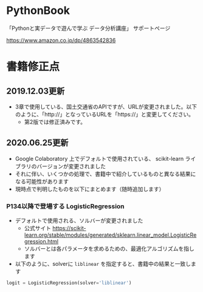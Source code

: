 # PythonBook
「Pythonと実データで遊んで学ぶ データ分析講座」 サポートページ

https://www.amazon.co.jp/dp/4863542836


# 書籍修正点
## 2019.12.03更新
* 3章で使用している、国土交通省のAPIですが、URLが変更されました。以下のように、「http://」となっているURLを「https://」と変更してください。
  * 第2版では修正済みです。

## 2020.06.25更新
* Google Colaboratory 上でデフォルトで使用されている、 scikit-learn ライブラリのバージョンが変更されました
* それに伴い、いくつかの処理で、書籍中で紹介しているものと異なる結果になる可能性があります
* 現時点で判明したものを以下にまとめます（随時追加します）

### P134以降で登場する LogisticRegression
* デフォルトで使用される、ソルバーが変更されました
  * 公式サイト https://scikit-learn.org/stable/modules/generated/sklearn.linear_model.LogisticRegression.html
  * ソルバーとは各パラメータを求めるための、最適化アルゴリズムを指します
* 以下のように、solverに `liblinear` を指定すると、書籍中の結果と一致します

```python
logit = LogisticRegression(solver='liblinear')
```
